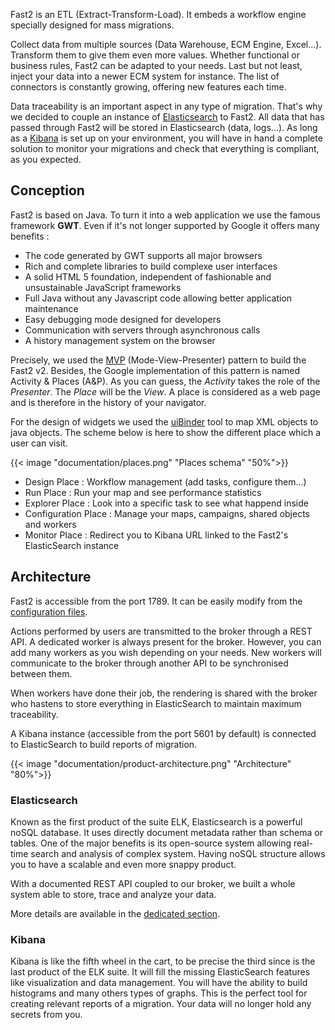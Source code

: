 Fast2 is an ETL (Extract-Transform-Load). It embeds a workflow engine specially designed for mass migrations.

Collect data from multiple sources (Data Warehouse, ECM Engine, Excel...). Transform them to give them even more values. Whether functional or business rules, Fast2 can be adapted to your needs. Last but not least, inject your data into a newer ECM system for instance. The list of connectors is constantly growing, offering new features each time.

Data traceability is an important aspect in any type of migration. That's why we decided to couple an instance of [Elasticsearch](https://www.elastic.co/what-is/elasticsearch) to Fast2. All data that has passed through Fast2 will be stored in Elasticsearch (data, logs...). As long as a [Kibana](https://www.elastic.co/what-is/kibana) is set up on your environment, you will have in hand a complete solution to monitor your migrations and check that everything is compliant, as you expected.

## Conception
Fast2 is based on Java. To turn it into a web application we use the famous framework **GWT**. Even if it's not longer supported by Google it offers many benefits :
- The code generated by GWT supports all major browsers
- Rich and complete libraries to build complexe user interfaces 
- A solid HTML 5 foundation, independent of fashionable and unsustainable JavaScript frameworks
- Full Java without any Javascript code allowing better application maintenance
- Easy debugging mode designed for developers
- Communication with servers through asynchronous calls 
- A history management system on the browser

Precisely, we used the [MVP](http://www.gwtproject.org/articles/mvp-architecture.html) (Mode-View-Presenter) pattern to build the Fast2 v2. Besides, the Google implementation of this pattern is named Activity & Places (A&P). As you can guess, the *Activity* takes the role of the *Presenter*. The *Place* will be the *View*. A place is considered as a web page and is therefore in the history of your navigator.

For the design of widgets we used the [uiBinder](http://www.gwtproject.org/doc/latest/DevGuideUiBinder.html) tool to map XML objects to java objects. The scheme below is here to show the different place which a user can visit. 

{{< image "documentation/places.png" "Places schema" "50%">}}


- Design Place : Workflow management (add tasks, configure them...)
- Run Place : Run your map and see performance statistics
- Explorer Place : Look into a specific task to see what happend inside
- Configuration Place : Manage your maps, campaigns, shared objects and workers
- Monitor Place : Redirect you to Kibana URL linked to the Fast2's ElasticSearch instance

## Architecture
Fast2 is accessible from the port 1789. It can be easily modify from the [configuration files](../configuration#fast2-port). 

Actions performed by users are transmitted to the broker through a REST API. A dedicated worker is always present for the broker. However, you can add many workers as you wish depending on your needs. New workers will communicate to the broker through another API to be synchronised between them.   

When workers have done their job, the rendering is shared with the broker who hastens to store everything in ElasticSearch to maintain maximum traceability.

A Kibana instance (accessible from the port 5601 by default) is connected to ElasticSearch to build reports of migration.

{{< image "documentation/product-architecture.png" "Architecture" "80%">}}

### Elasticsearch
Known as the first product of the suite ELK, Elasticsearch is a powerful noSQL database. It uses directly document metadata rather than schema or tables. One of the major benefits is its open-source system allowing real-time search and analysis of complex system. Having noSQL structure allows you to have a scalable and even more snappy product.

With a documented REST API coupled to our broker, we built a whole system able to store, trace and analyze your data. 

More details are available in the [dedicated section](../elasticsearch).

### Kibana
Kibana is like the fifth wheel in the cart, to be precise the third since is the last product of the ELK suite. It will fill the missing ElasticSearch features like visualization and data management. You will have the ability to build histograms and many others types of graphs. This is the perfect tool for creating relevant reports of a migration. Your data will no longer hold any secrets from you.
